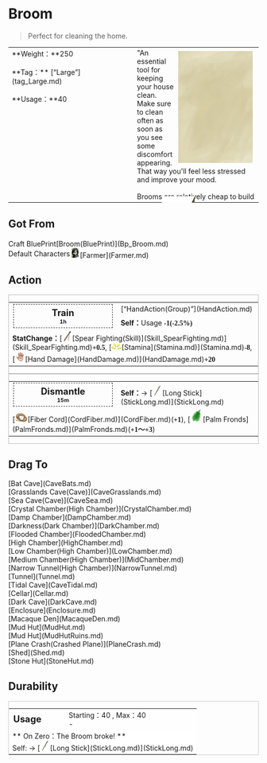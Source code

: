 # Broom  
> Perfect for cleaning the home.  
  
<table class="table table-bordered" data-toggle="table"  data-show-header="false"><thead style="display:none"><tr ><th  style="width:50%;text-align:left;vertical-align:top;"  >title</th><th  style="width:50%;text-align:left;vertical-align:top;"  ></th></tr></thead><tr ><td  style="width:50%;text-align:left;vertical-align:top;"  >**Weight：**250<br><br>**Tag：**	[“Large”](tag_Large.md)<br><br>**Usage：**40</td><td  style="width:50%;text-align:left;vertical-align:top;"  ><div style="float:right; margin:5px"><div class="gamecard" style="width:150px; height:225px;"><a href="Broom.md" style="color:black"><img class="bg" decoding="async" src="Sprite/BG_SandTop.png" href="a.md" style="max-width:150px;max-height:225px;"><img decoding="async" src="Sprite/Broom.png" class="cardimageNoBack" style="transform: translate(-50%, 0%) scale(0.4398826979472141);"><span style="font-size: 25px;">Broom</span></a></div></div>"An essential tool for keeping your house clean. Make sure to clean often as soon as you see some discomfort appearing. That way you'll feel less stressed and improve your mood.<br><br>Brooms are relatively cheap to build</td></tr></tbody></table>  
  
## Got From  
<div style="display:inline-block"><div class="gamedatalist" style="text-align:left;min-width:200px;min-height:0px;"><div style="display:inline-block"><div style="display:inline-block;vertical-align:middle;">Craft BluePrint</div><div style="display:inline-block;vertical-align:middle;">[Broom(BluePrint)](Bp_Broom.md)</div></div></div><div class="gamedatalist" style="text-align:left;min-width:200px;min-height:0px;"><div style="display:inline-block"><div style="display:inline-block;vertical-align:middle;">Default Characters</div><div style="display:inline-block;vertical-align:middle;"><div style="width:20px;display:inline-block;text-align:center"><img decoding="async" src="Sprite/Farmer.png" href="a.md" style="max-width:20px;max-height:20px;"></div>[Farmer](Farmer.md)</div></div></div></div>  
  
## Action  
<div  style="border:1px solid #BBB"><table><tr><td rowspan="2" style="width:200px;text-align:center;font-size:1.3em;font-weight:bold"><div style="padding:5px;border:1px dashed #333"><div>Train</div><div style="font-size:0.6em;"><font data-toggle="tooltip" data-placement="top" title="4TP">1h</font></div></div></td><td>[“HandAction(Group)”](HandAction.md)</td></tr><tr><td><b>Self：</b>Usage  <span style="font-family:ui-monospace"><b>-1(-2.5%)</b></span></td></tr><tr><td colspan="2"><b>StatChange：</b>[<div style="width:20px;display:inline-block;text-align:center"><img decoding="async" src="Sprite/SpearStone.png" href="a.md" style="max-width:20px;max-height:20px;"></div>[Spear Fighting(Skill)](Skill_SpearFighting.md)](Skill_SpearFighting.md)<span style="font-family:ui-monospace"><b>+0.5</b></span>, [<div style="width:20px;display:inline-block;text-align:center"><img decoding="async" src="Sprite/Tired.png" href="a.md" style="max-width:20px;max-height:20px;"></div>[Stamina](Stamina.md)](Stamina.md)<span style="font-family:ui-monospace"><b>-8</b></span>, [<div style="width:20px;display:inline-block;text-align:center"><img decoding="async" src="Sprite/Hand.png" href="a.md" style="max-width:20px;max-height:20px;"></div>[Hand Damage](HandDamage.md)](HandDamage.md)<span style="font-family:ui-monospace"><b>+20</b></span></td></tr></table></div>  
<div  style="border:1px solid #BBB"><table><tr><td rowspan="2" style="width:200px;text-align:center;font-size:1.3em;font-weight:bold"><div style="padding:5px;border:1px dashed #333"><div>Dismantle</div><div style="font-size:0.6em;"><font data-toggle="tooltip" data-placement="top" title="1TP">15m</font></div></div></td><td></td></tr><tr><td><b>Self：</b>→ [<div style="width:20px;display:inline-block;text-align:center"><img decoding="async" src="Sprite/StickLong.png" href="a.md" style="max-width:20px;max-height:20px;"></div>[Long Stick](StickLong.md)](StickLong.md)</td></tr><tr><td colspan="2">[<div style="width:25px;display:inline-block;text-align:center"><img decoding="async" src="Sprite/CordFiber.png" href="a.md" style="max-width:25px;max-height:25px;"></div>[Fiber Cord](CordFiber.md)](CordFiber.md)(<span style="font-family:ui-monospace"><b>+1</b></span>), [<div style="width:25px;display:inline-block;text-align:center"><img decoding="async" src="Sprite/PalmTreeLeaves.png" href="a.md" style="max-width:25px;max-height:25px;"></div>[Palm Fronds](PalmFronds.md)](PalmFronds.md)(<span style="font-family:ui-monospace"><b>+1～+3</b></span>)</td></tr></table></div>  
  
  
## Drag To  
<div style="display:inline-block"><div class="gamedatalist" style="text-align:left;min-width:100px;min-height:0px;">[Bat Cave](CaveBats.md)</div><div class="gamedatalist" style="text-align:left;min-width:100px;min-height:0px;">[Grasslands Cave(Cave)](CaveGrasslands.md)</div><div class="gamedatalist" style="text-align:left;min-width:100px;min-height:0px;">[Sea Cave(Cave)](CaveSea.md)</div><div class="gamedatalist" style="text-align:left;min-width:100px;min-height:0px;">[Crystal Chamber(High Chamber)](CrystalChamber.md)</div><div class="gamedatalist" style="text-align:left;min-width:100px;min-height:0px;">[Damp Chamber](DampChamber.md)</div><div class="gamedatalist" style="text-align:left;min-width:100px;min-height:0px;">[Darkness(Dark Chamber)](DarkChamber.md)</div><div class="gamedatalist" style="text-align:left;min-width:100px;min-height:0px;">[Flooded Chamber](FloodedChamber.md)</div><div class="gamedatalist" style="text-align:left;min-width:100px;min-height:0px;">[High Chamber](HighChamber.md)</div><div class="gamedatalist" style="text-align:left;min-width:100px;min-height:0px;">[Low Chamber(High Chamber)](LowChamber.md)</div><div class="gamedatalist" style="text-align:left;min-width:100px;min-height:0px;">[Medium Chamber(High Chamber)](MidChamber.md)</div><div class="gamedatalist" style="text-align:left;min-width:100px;min-height:0px;">[Narrow Tunnel(High Chamber)](NarrowTunnel.md)</div><div class="gamedatalist" style="text-align:left;min-width:100px;min-height:0px;">[Tunnel](Tunnel.md)</div><div class="gamedatalist" style="text-align:left;min-width:100px;min-height:0px;">[Tidal Cave](CaveTidal.md)</div><div class="gamedatalist" style="text-align:left;min-width:100px;min-height:0px;">[Cellar](Cellar.md)</div><div class="gamedatalist" style="text-align:left;min-width:100px;min-height:0px;">[Dark Cave](DarkCave.md)</div><div class="gamedatalist" style="text-align:left;min-width:100px;min-height:0px;">[Enclosure](Enclosure.md)</div><div class="gamedatalist" style="text-align:left;min-width:100px;min-height:0px;">[Macaque Den](MacaqueDen.md)</div><div class="gamedatalist" style="text-align:left;min-width:100px;min-height:0px;">[Mud Hut](MudHut.md)</div><div class="gamedatalist" style="text-align:left;min-width:100px;min-height:0px;">[Mud Hut](MudHutRuins.md)</div><div class="gamedatalist" style="text-align:left;min-width:100px;min-height:0px;">[Plane Crash(Crashed Plane)](PlaneCrash.md)</div><div class="gamedatalist" style="text-align:left;min-width:100px;min-height:0px;">[Shed](Shed.md)</div><div class="gamedatalist" style="text-align:left;min-width:100px;min-height:0px;">[Stone Hut](StoneHut.md)</div></div>  
  
## Durability   
<div  style="border:1px solid #CCC;"><table style="margin-bottom:0px;"><tr><td style="width:30%;text-align:left; background-color:#FEFEFE;font-size:1.3em;font-weight:bold;">Usage</td><td style="font-size:1em;background-color:#FEFEFE">Starting：40 , Max：40<br>-</td></tr><tr style="background-color:#FFFFFF"><td colspan=2>** On Zero：The Broom broke! **<br>Self: → [<div style="width:20px;display:inline-block;text-align:center"><img decoding="async" src="Sprite/StickLong.png" href="a.md" style="max-width:20px;max-height:20px;"></div>[Long Stick](StickLong.md)](StickLong.md)</td></tr></table></div>  


<script>document.title="Broom - Card Survival Wiki";</script>